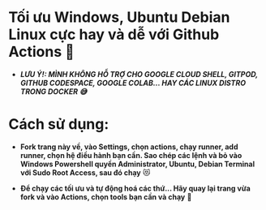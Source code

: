 # Tối ưu Windows, Ubuntu Debian Linux cực hay và dễ với Github Actions 🍎

+ ***LƯU Ý!: MÌNH KHÔNG HỖ TRỢ CHO GOOGLE CLOUD SHELL, GITPOD, GITHUB CODESPACE, GOOGLE COLAB... HAY CÁC LINUX DISTRO TRONG DOCKER 😅***

# Cách sử dụng:

+ **Fork trang này về, vào Settings, chọn actions, chạy runner, add runner, chọn hệ điều hành bạn cần. Sao chép các lệnh và bỏ vào Windows Powershell quyền Administrator, Ubuntu, Debian Terminal với Sudo Root Access, sau đó chạy** 😻

+ **Để chạy các tối ưu và tự động hoá các thứ... Hãy quay lại trang vừa fork và vào Actions, chọn tools bạn cần và chạy** 🥰
